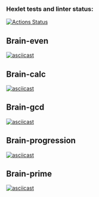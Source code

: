 ### Hexlet tests and linter status:
[![Actions Status](https://github.com/rimaris/frontend-project-44/workflows/hexlet-check/badge.svg)](https://github.com/rimaris/frontend-project-44/actions)
## Brain-even
[![asciicast](https://asciinema.org/a/trNwL8WdKOaWjEpwjCYEOQunq.svg)](https://asciinema.org/a/trNwL8WdKOaWjEpwjCYEOQunq)
## Brain-calc
[![asciicast](https://asciinema.org/a/szIG4EvnyHZPNHuHSh1CAV2GQ.svg)](https://asciinema.org/a/szIG4EvnyHZPNHuHSh1CAV2GQ)
## Brain-gcd
[![asciicast](https://asciinema.org/a/a7YtdL0Tq3JIEsQuU1x9JBwyX.svg)](https://asciinema.org/a/a7YtdL0Tq3JIEsQuU1x9JBwyX)
## Brain-progression
[![asciicast](https://asciinema.org/a/JMDgmBGpkvr89ARjWNPX9Jtaf.svg)](https://asciinema.org/a/JMDgmBGpkvr89ARjWNPX9Jtaf)
## Brain-prime
[![asciicast](https://asciinema.org/a/g9RnTOCgk0AKckzlyYnbuOU7p.svg)](https://asciinema.org/a/g9RnTOCgk0AKckzlyYnbuOU7p)
